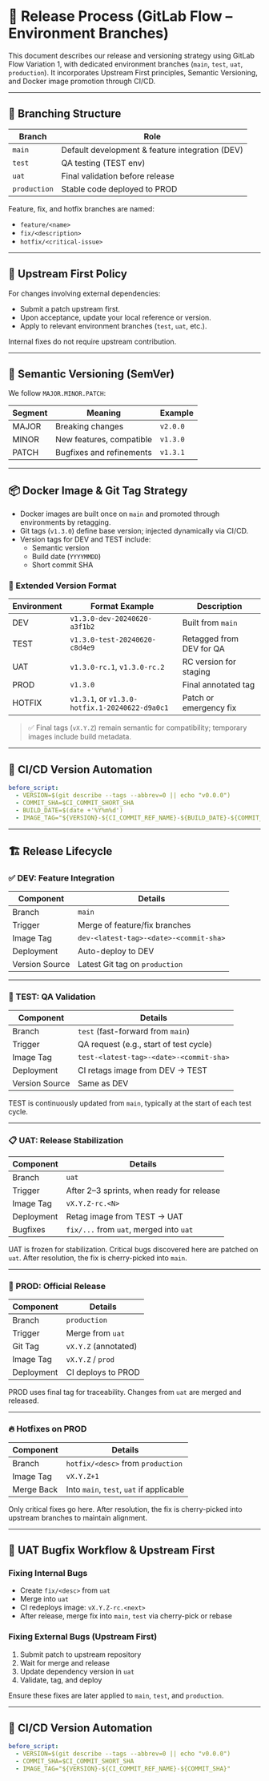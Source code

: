 # 🚀 Release Process (GitLab Flow – Environment Branches)

This document describes our release and versioning strategy using GitLab Flow Variation 1, with dedicated environment branches (`main`, `test`, `uat`, `production`). It incorporates Upstream First principles, Semantic Versioning, and Docker image promotion through CI/CD.

---

## 📘 Branching Structure

| Branch        | Role                                 |
|---------------|---------------------------------------|
| `main`        | Default development & feature integration (DEV) |
| `test`        | QA testing (TEST env)                |
| `uat`         | Final validation before release      |
| `production`  | Stable code deployed to PROD         |

Feature, fix, and hotfix branches are named:

- `feature/<name>`
- `fix/<description>`
- `hotfix/<critical-issue>`

---

## 🧠 Upstream First Policy

For changes involving external dependencies:

- Submit a patch upstream first.
- Upon acceptance, update your local reference or version.
- Apply to relevant environment branches (`test`, `uat`, etc.).

Internal fixes do not require upstream contribution.

---

## 🧪 Semantic Versioning (SemVer)

We follow `MAJOR.MINOR.PATCH`:

| Segment  | Meaning                    | Example    |
|----------|----------------------------|------------|
| MAJOR    | Breaking changes            | `v2.0.0`   |
| MINOR    | New features, compatible    | `v1.3.0`   |
| PATCH    | Bugfixes and refinements    | `v1.3.1`   |

---

## 📦 Docker Image & Git Tag Strategy

- Docker images are built once on `main` and promoted through environments by retagging.
- Git tags (`v1.3.0`) define base version; injected dynamically via CI/CD.
- Version tags for DEV and TEST include:
    - Semantic version
    - Build date (`YYYYMMDD`)
    - Short commit SHA

### 🧪 Extended Version Format

| Environment | Format Example                          | Description                       |
|-------------|------------------------------------------|-----------------------------------|
| DEV         | `v1.3.0-dev-20240620-a3f1b2`             | Built from `main`                 |
| TEST        | `v1.3.0-test-20240620-c8d4e9`            | Retagged from DEV for QA          |
| UAT         | `v1.3.0-rc.1`, `v1.3.0-rc.2`             | RC version for staging            |
| PROD        | `v1.3.0`                                 | Final annotated tag               |
| HOTFIX      | `v1.3.1`, or `v1.3.0-hotfix.1-20240622-d9a0c1` | Patch or emergency fix       |

> ✅ Final tags (`vX.Y.Z`) remain semantic for compatibility; temporary images include build metadata.

---

## 🔧 CI/CD Version Automation

```yaml
before_script:
  - VERSION=$(git describe --tags --abbrev=0 || echo "v0.0.0")
  - COMMIT_SHA=$CI_COMMIT_SHORT_SHA
  - BUILD_DATE=$(date +'%Y%m%d')
  - IMAGE_TAG="${VERSION}-${CI_COMMIT_REF_NAME}-${BUILD_DATE}-${COMMIT_SHA}"
```

---

## 🏗️ Release Lifecycle

### ✅ DEV: Feature Integration

| Component      | Details                                |
|----------------|----------------------------------------|
| Branch         | `main`                                 |
| Trigger        | Merge of feature/fix branches          |
| Image Tag      | `dev-<latest-tag>-<date>-<commit-sha>` |
| Deployment     | Auto-deploy to DEV                     |
| Version Source | Latest Git tag on `production`         |

---

### 🧪 TEST: QA Validation

| Component      | Details                                   |
|----------------|-------------------------------------------|
| Branch         | `test` (fast-forward from `main`)         |
| Trigger        | QA request (e.g., start of test cycle)    |
| Image Tag      | `test-<latest-tag>-<date>-<commit-sha>`          |
| Deployment     | CI retags image from DEV → TEST           |
| Version Source | Same as DEV                               |

TEST is continuously updated from `main`, typically at the start of each test cycle.

---

### 📋 UAT: Release Stabilization

| Component      | Details                                   |
|----------------|-------------------------------------------|
| Branch         | `uat`                                     |
| Trigger        | After 2–3 sprints, when ready for release |
| Image Tag      | `vX.Y.Z-rc.<N>`                           |
| Deployment     | Retag image from TEST → UAT               |
| Bugfixes       | `fix/...` from `uat`, merged into `uat`   |

UAT is frozen for stabilization. Critical bugs discovered here are patched on `uat`.
After resolution, the fix is cherry-picked into `main`.

---

### 🚀 PROD: Official Release

| Component      | Details                                   |
|----------------|-------------------------------------------|
| Branch         | `production`                              |
| Trigger        | Merge from `uat`                          |
| Git Tag        | `vX.Y.Z` (annotated)                      |
| Image Tag      | `vX.Y.Z` / `prod`                         |
| Deployment     | CI deploys to PROD                        |

PROD uses final tag for traceability. Changes from `uat` are merged and released.

---

### 🔥 Hotfixes on PROD

| Component      | Details                                   |
|----------------|-------------------------------------------|
| Branch         | `hotfix/<desc>` from `production`         |
| Image Tag      | `vX.Y.Z+1`                                |
| Merge Back     | Into `main`, `test`, `uat` if applicable  |

Only critical fixes go here. After resolution, the fix is cherry-picked into upstream branches to maintain alignment.

---

## 🧩 UAT Bugfix Workflow & Upstream First

### Fixing Internal Bugs

- Create `fix/<desc>` from `uat`
- Merge into `uat`
- CI redeploys image: `vX.Y.Z-rc.<next>`
- After release, merge fix into `main`, `test` via cherry-pick or rebase

### Fixing External Bugs (Upstream First)

1. Submit patch to upstream repository
2. Wait for merge and release
3. Update dependency version in `uat`
4. Validate, tag, and deploy

Ensure these fixes are later applied to `main`, `test`, and `production`.

---

## 🔧 CI/CD Version Automation

```yaml
before_script:
  - VERSION=$(git describe --tags --abbrev=0 || echo "v0.0.0")
  - COMMIT_SHA=$CI_COMMIT_SHORT_SHA
  - IMAGE_TAG="${VERSION}-${CI_COMMIT_REF_NAME}-${COMMIT_SHA}"
